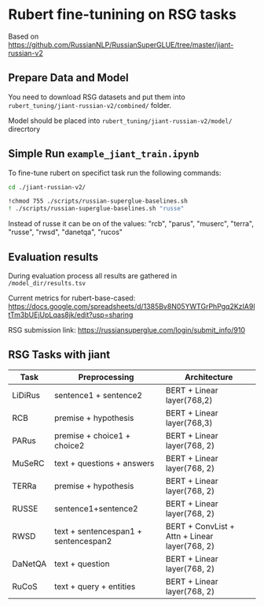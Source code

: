 # Rubert fine-tunining on RSG tasks

Based on https://github.com/RussianNLP/RussianSuperGLUE/tree/master/jiant-russian-v2

## Prepare Data and Model
You need to download RSG datasets and put them into `rubert_tuning/jiant-russian-v2/combined/` folder.

Model should be placed into `rubert_tuning/jiant-russian-v2/model/` direcrtory

## Simple Run `example_jiant_train.ipynb`

To fine-tune rubert on specifict task run the following commands:
```sh
cd ./jiant-russian-v2/
```
```sh
!chmod 755 ./scripts/russian-superglue-baselines.sh 
! ./scripts/russian-superglue-baselines.sh "russe"
```
Instead of russe it can be on of the values: 
"rcb", "parus", "muserc", "terra", "russe", "rwsd", "danetqa", "rucos"

## Evaluation results
During evaluation process all results are gathered in `/model_dir/results.tsv`

Current metrics for rubert-base-cased: https://docs.google.com/spreadsheets/d/1385Bv8N05YWTGrPhPgq2KzIA9ltTm3bUEjUpLqas8jk/edit?usp=sharing

RSG submission link: https://russiansuperglue.com/login/submit_info/910

## RSG Tasks with jiant

| Task | Preprocessing |  Architecture |
| --- | ----------- | ------------------
| LiDiRus | sentence1 + sentence2 | BERT + Linear layer(768,2)|
| RCB | premise + hypothesis |BERT + Linear layer(768,3)|
| PARus | premise + choice1 + choice2 | BERT + Linear layer(768, 2) |
| MuSeRC | text + questions + answers| BERT + Linear layer(768, 2) |
| TERRa | premise + hypothesis | BERT + Linear layer(768, 2) |
| RUSSE | sentence1+sentence2 | BERT + Linear layer(768, 2) |
| RWSD | text + sentencespan1 + sentencespan2 | BERT + ConvList + Attn + Linear layer(768, 2) |
| DaNetQA | text + question | BERT + Linear layer(768, 2) |
| RuCoS | text + query + entities |BERT + Linear layer(768, 2) | 
